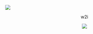 ![](https://file.garden/Zlc_rlwZaj3gLlZ-/Untitled107_20241108205913.png)


<p align="center">
w2i
</p>


<p align="center">
<img src="https://komarev.com/ghpvc/?username=fuyushirono&label=stalkers&color=red"
</p>
